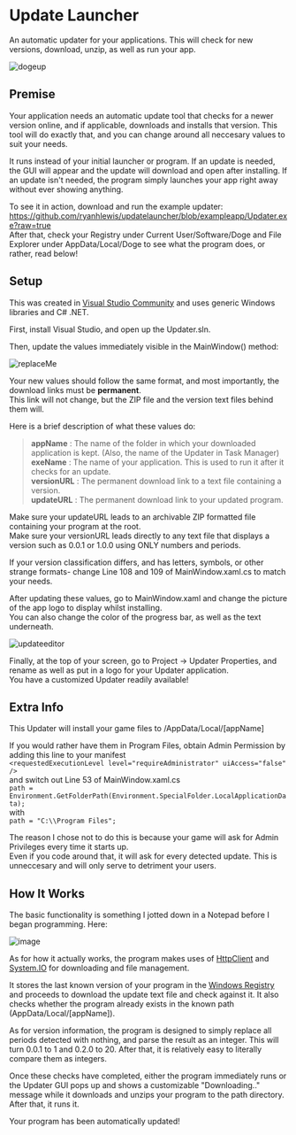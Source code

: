 # Update Launcher
An automatic updater for your applications. This will check for new versions, download, unzip, as well as run your app.

<p align="center">
  
![dogeup](https://user-images.githubusercontent.com/76540311/123501675-3ad63300-d60c-11eb-8641-f6bfadd43f4d.gif)
  
</p>

## Premise

Your application needs an automatic update tool that checks for a newer version online, and if applicable, downloads and installs that version.
This tool will do exactly that, and you can change around all neccesary values to suit your needs.

It runs instead of your initial launcher or program. If an update is needed, the GUI will appear and the update will download and open after installing.
If an update isn't needed, the program simply launches your app right away without ever showing anything.

To see it in action, download and run the example updater:    
https://github.com/ryanhlewis/updatelauncher/blob/exampleapp/Updater.exe?raw=true  
After that, check your Registry under Current User/Software/Doge and File Explorer under AppData/Local/Doge to see what the program does, or rather, read below!

## Setup

This was created in [Visual Studio Community](https://visualstudio.microsoft.com/vs/community/) and uses generic Windows libraries and C# .NET.

First, install Visual Studio, and open up the Updater.sln.

Then, update the values immediately visible in the MainWindow() method:

![replaceMe](https://user-images.githubusercontent.com/76540311/123501716-838dec00-d60c-11eb-812c-fa64425da0fe.png)

Your new values should follow the same format, and most importantly, the download links must be **permanent**.  
This link will not change, but the ZIP file and the version text files behind them will.

Here is a brief description of what these values do:

> **appName** : The name of the folder in which your downloaded application is kept. (Also, the name of the Updater in Task Manager)  
**exeName** : The name of your application. This is used to run it after it checks for an update.  
**versionURL** : The permanent download link to a text file containing a version.    
**updateURL** : The permanent download link to your updated program.  

Make sure your updateURL leads to an archivable ZIP formatted file containing your program at the root.  
Make sure your versionURL leads directly to any text file that displays a version such as 0.0.1 or 1.0.0 using ONLY numbers and periods.

If your version classification differs, and has letters, symbols, or other strange formats- change Line 108 and 109 of MainWindow.xaml.cs to match your needs.

After updating these values, go to MainWindow.xaml and change the picture of the app logo to display whilst installing.  
You can also change the color of the progress bar, as well as the text underneath.

![updateeditor](https://user-images.githubusercontent.com/76540311/123516081-f1afce80-d65f-11eb-8736-c59d3c6bc35f.png)


Finally, at the top of your screen, go to Project -> Updater Properties, and rename as well as put in a logo for your Updater application.  
You have a customized Updater readily available!

## Extra Info

This Updater will install your game files to /AppData/Local/[appName]  
  
If you would rather have them in Program Files, obtain Admin Permission by adding this line to your manifest   
```<requestedExecutionLevel level="requireAdministrator" uiAccess="false" />```  
and switch out Line 53 of MainWindow.xaml.cs   
``` path = Environment.GetFolderPath(Environment.SpecialFolder.LocalApplicationData); ```  
with  
``` path = "C:\\Program Files"; ```  

The reason I chose not to do this is because your game will ask for Admin Privileges every time it starts up.   
Even if you code around that, it will ask for every detected update. This is unneccesary and will only serve to detriment your users.  

## How It Works

The basic functionality is something I jotted down in a Notepad before I began programming. Here:

![image](https://user-images.githubusercontent.com/76540311/123516234-acd86780-d660-11eb-8dcc-6acd27b20a00.png)

As for how it actually works, the program makes uses of [HttpClient](https://docs.microsoft.com/en-us/dotnet/api/system.net.http.httpclient?view=net-5.0) and [System.IO](https://docs.microsoft.com/en-us/dotnet/api/system.io.stream?view=net-5.0) for downloading and file management.

It stores the last known version of your program in the [Windows Registry](https://docs.microsoft.com/en-us/dotnet/api/microsoft.win32.registry?view=net-5.0) and proceeds to download the update text file and check against it. It also checks whether the program already exists in the known path (AppData/Local/[appName]).

As for version information, the program is designed to simply replace all periods detected with nothing, and parse the result as an integer. 
This will turn 0.0.1 to 1 and 0.2.0 to 20. After that, it is relatively easy to literally compare them as integers.

Once these checks have completed, either the program immediately runs or the Updater GUI pops up and shows a customizable "Downloading.." message while it downloads and unzips your program to the path directory. After that, it runs it.

Your program has been automatically updated!




 
